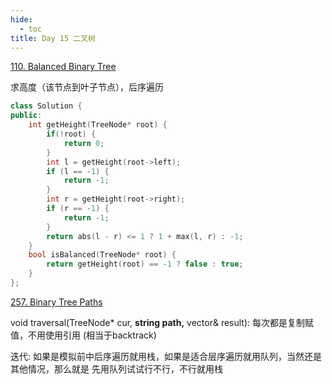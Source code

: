 ```yaml
---
hide:
  - toc
title: Day 15 二叉树
---
```

[110. Balanced Binary Tree](https://leetcode.cn/problems/balanced-binary-tree/)

求高度（该节点到叶子节点），后序遍历

```cpp
class Solution {
public:
    int getHeight(TreeNode* root) {
        if(!root) {
            return 0;
        }
        int l = getHeight(root->left);
        if (l == -1) {
            return -1;
        }
        int r = getHeight(root->right);
        if (r == -1) {
            return -1;
        }
        return abs(l - r) <= 1 ? 1 + max(l, r) : -1;
    }
    bool isBalanced(TreeNode* root) {
        return getHeight(root) == -1 ? false : true;
    }
};
```
[257. Binary Tree Paths](https://leetcode.cn/problems/binary-tree-paths/)

void traversal(TreeNode* cur, **string path,** vector<string>& result): 每次都是复制赋值，不用使用引用 (相当于backtrack)

迭代: 如果是模拟前中后序遍历就用栈，如果是适合层序遍历就用队列，当然还是其他情况，那么就是 先用队列试试行不行，不行就用栈